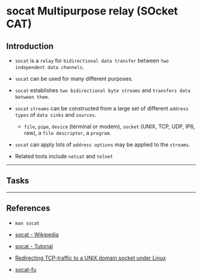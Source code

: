 # socat Multipurpose relay (SOcket CAT)

## Introduction

* `socat` is a `relay` for `bidirectional data transfer` between `two independent data channels`. 

* `socat` can be used for many different purposes.

* `socat` establishes `two bidirectional byte streams` and `transfers data between them`. 

* `socat` `streams` can be constructed from a large set of different `address types` of `data sinks` and `sources`.

    * `file`, `pipe`, `device` (terminal or modem), `socket` (UNIX, TCP, UDP, IP6, raw), a `file descriptor`, a `program`.
       
* `socat` can apply lots of `address options` may be applied to the `streams`.

* Related tools include `netcat` and `telnet`

---

## Tasks


---

## References

* `man socat`

* [socat - Wikipedia](https://en.wikipedia.org/wiki/Netcat#Ports_and_reimplementations)

* [socat - Tutorial](https://medium.com/@copyconstruct/socat-29453e9fc8a6)

* [Redirecting TCP-traffic to a UNIX domain socket under Linux](https://stackoverflow.com/questions/2149564/redirecting-tcp-traffic-to-a-unix-domain-socket-under-linux)

* [socat-fu](https://www.pentestpartners.com/security-blog/socat-fu-lesson/)